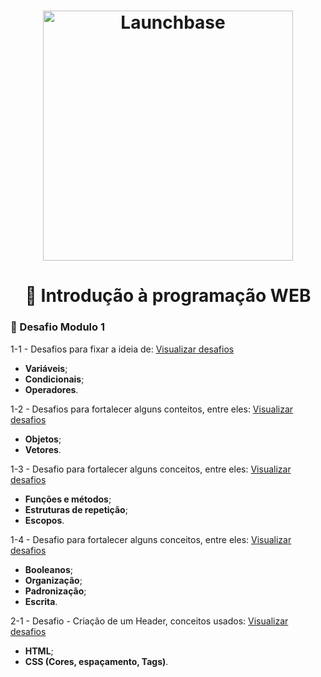 <h1 align="center">
    <img alt="Launchbase" src="https://storage.googleapis.com/golden-wind/bootcamp-launchbase/logo.png" width="400px" />
</h1>


<h1 align="center">🎯 Introdução à programação WEB</h1>


### 🚀 Desafio Modulo 1

1-1 - Desafios para fixar a ideia de:
[Visualizar desafios](https://github.com/lucasarieiv/LaunchBase/tree/master/Desafio-1-1)
- __Variáveis__;
- __Condicionais__;
- __Operadores__.


1-2 - Desafios para fortalecer alguns conteitos, entre eles:
[Visualizar desafios](https://github.com/lucasarieiv/LaunchBase/tree/master/Desafio-1-2)
- __Objetos__;
- __Vetores__.

1-3 - Desafio para fortalecer alguns conceitos, entre eles:
[Visualizar desafios](https://github.com/lucasarieiv/LaunchBase/tree/master/Desafio-1-3)
- __Funções e métodos__;
- __Estruturas de repetição__;
- __Escopos__.

1-4 - Desafio para fortalecer alguns conceitos, entre eles:
[Visualizar desafios](https://github.com/lucasarieiv/LaunchBase/tree/master/Desafio-1-4)
- __Booleanos__;
- __Organização__;
- __Padronização__;
- __Escrita__.

2-1 - Desafio - Criação de um Header, conceitos usados:
[Visualizar desafios](https://github.com/lucasarieiv/LaunchBase/tree/master/Desafio-2-1)
- __HTML__;
- __CSS (Cores, espaçamento, Tags)__.